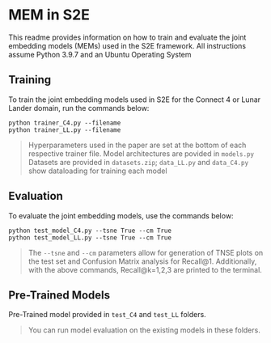 # MEM in S2E
This readme provides information on how to train and evaluate the joint embedding models (MEMs) used in the S2E framework.
All instructions assume Python 3.9.7 and an Ubuntu Operating System

## Training
To train the joint embedding models used in S2E for the Connect 4 or Lunar Lander domain, run the commands below:
```
python trainer_C4.py --filename
python trainer_LL.py --filename
```
> Hyperparameters used in the paper are set at the bottom of each respective trainer file.
> Model architectures are povided in ``models.py``
> Datasets are provided in ``datasets.zip``; ``data_LL.py`` and ``data_C4.py`` show dataloading for training each model

## Evaluation
To evaluate the joint embedding models, use the commands below:
```
python test_model_C4.py --tsne True --cm True
python test_model_LL.py --tsne True --cm True
```
> The ``--tsne`` and ``--cm`` parameters allow for generation of TNSE plots on the test set and Confusion Matrix analysis for Recall@1. 
> Additionally, with the above commands, Recall@k=1,2,3 are printed to the terminal. 

## Pre-Trained Models 
Pre-Trained model provided in ``test_C4`` and ``test_LL`` folders.  

> You can run model evaluation on the existing models in these folders.
